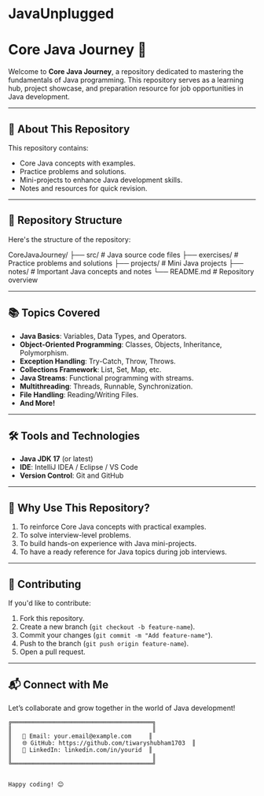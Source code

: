 # JavaUnplugged
# Core Java Journey 🚀

Welcome to **Core Java Journey**, a repository dedicated to mastering the fundamentals of Java programming. This repository serves as a learning hub, project showcase, and preparation resource for job opportunities in Java development.

---

## 📝 About This Repository
This repository contains:
- Core Java concepts with examples.
- Practice problems and solutions.
- Mini-projects to enhance Java development skills.
- Notes and resources for quick revision.

---

## 📂 Repository Structure
Here's the structure of the repository:

CoreJavaJourney/ ├── src/ # Java source code files ├── exercises/ # Practice problems and solutions ├── projects/ # Mini Java projects ├── notes/ # Important Java concepts and notes └── README.md # Repository overview

---

## 📚 Topics Covered
- **Java Basics**: Variables, Data Types, and Operators.
- **Object-Oriented Programming**: Classes, Objects, Inheritance, Polymorphism.
- **Exception Handling**: Try-Catch, Throw, Throws.
- **Collections Framework**: List, Set, Map, etc.
- **Java Streams**: Functional programming with streams.
- **Multithreading**: Threads, Runnable, Synchronization.
- **File Handling**: Reading/Writing Files.
- **And More!**

---

## 🛠️ Tools and Technologies
- **Java JDK 17** (or latest)
- **IDE**: IntelliJ IDEA / Eclipse / VS Code
- **Version Control**: Git and GitHub

---

## 🌟 Why Use This Repository?
1. To reinforce Core Java concepts with practical examples.
2. To solve interview-level problems.
3. To build hands-on experience with Java mini-projects.
4. To have a ready reference for Java topics during job interviews.

---

## 🤝 Contributing
If you'd like to contribute:
1. Fork this repository.
2. Create a new branch (`git checkout -b feature-name`).
3. Commit your changes (`git commit -m "Add feature-name"`).
4. Push to the branch (`git push origin feature-name`).
5. Open a pull request.

---

## 📬 **Connect with Me**  
Let’s collaborate and grow together in the world of Java development!  

```plaintext
╔════════════════════════════════════════╗
║                                        ║
║   📧 Email: your.email@example.com     ║
║   🌐 GitHub: https://github.com/tiwaryshubham1703  ║
║   💼 LinkedIn: linkedin.com/in/yourid  ║
║                                        ║
╚════════════════════════════════════════╝


Happy coding! 😊
